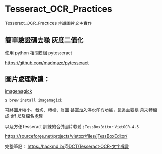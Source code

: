 # Tesseract_OCR_Practices
 Tesseract_OCR_Practices 辨識圖片文字實作
## 簡單驗證碼去噪 灰度二值化

使用 python 相關模組 pytesseract

https://github.com/madmaze/pytesseract

## 圖片處理軟體：
[imagemagick](http://www.imagemagick.org/)

`$ brew install imagemagick`

可將圖片縮小、裁切、轉檔、修圖
甚至加入浮水印的功能，這邊主要是
用來轉檔成 tiff 以及檔名處理


以及方便Tesseract 訓練的合併圖片軟體
`jTessBoxEditor`  `VietOCR-4.5`

https://sourceforge.net/projects/vietocr/files/jTessBoxEditor/

完整筆記：
https://hackmd.io/@DCT/Tesseract-OCR-文字辨識

